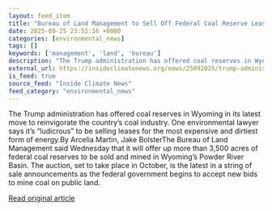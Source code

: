 ```yaml
---
layout: feed_item
title: "Bureau of Land Management to Sell Off Federal Coal Reserve Leases in Wyoming"
date: 2025-09-25 23:52:16 +0000
categories: [environmental_news]
tags: []
keywords: ['management', 'land', 'bureau']
description: "The Trump administration has offered coal reserves in Wyoming in its latest move to reinvigorate the country’s coal industry"
external_url: https://insideclimatenews.org/news/25092025/trump-administration-offers-federal-coal-reserve-leases-wyoming/
is_feed: true
source_feed: "Inside Climate News"
feed_category: "environmental_news"
---
```


The Trump administration has offered coal reserves in Wyoming in its latest move to reinvigorate the country’s coal industry. One environmental lawyer says it’s “ludicrous” to be selling leases for the most expensive and dirtiest form of energy.By Arcelia Martin, Jake BolsterThe Bureau of Land Management said Wednesday that it will offer up more than 3,500 acres of federal coal reserves to be sold and mined in Wyoming’s Powder River Basin. The auction, set to take place in October, is the latest in a string of sale announcements as the federal government begins to accept new bids to mine coal on public land.&nbsp;

[Read original article](https://insideclimatenews.org/news/25092025/trump-administration-offers-federal-coal-reserve-leases-wyoming/)
